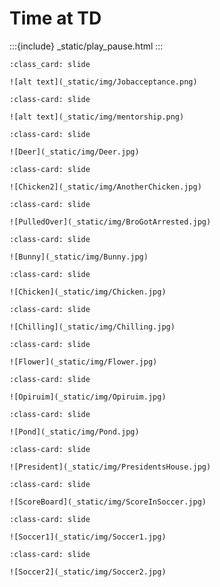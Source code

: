 # Time at TD

:::{include} _static/play_pause.html
:::


```{card}
:class_card: slide

![alt text](_static/img/Jobacceptance.png)
```

```{card} 
:class-card: slide

![alt text](_static/img/mentorship.png)
```
```{card}
:class-card: slide

![Deer](_static/img/Deer.jpg)
```
```{card}
:class-card: slide

![Chicken2](_static/img/AnotherChicken.jpg)
```

```{card}
:class-card: slide

![PulledOver](_static/img/BroGotArrested.jpg)
```

```{card}
:class-card: slide

![Bunny](_static/img/Bunny.jpg)
```

```{card}
:class-card: slide

![Chicken](_static/img/Chicken.jpg)
```

```{card}
:class-card: slide

![Chilling](_static/img/Chilling.jpg)
```

```{card}
:class-card: slide

![Flower](_static/img/Flower.jpg)
```

```{card}
:class-card: slide

![Opiruim](_static/img/Opiruim.jpg)
```

```{card}
:class-card: slide

![Pond](_static/img/Pond.jpg)
```

```{card}
:class-card: slide

![President](_static/img/PresidentsHouse.jpg)
```

```{card}
:class-card: slide

![ScoreBoard](_static/img/ScoreInSoccer.jpg)
```

```{card}
:class-card: slide

![Soccer1](_static/img/Soccer1.jpg)
```

```{card}
:class-card: slide

![Soccer2](_static/img/Soccer2.jpg)
```
